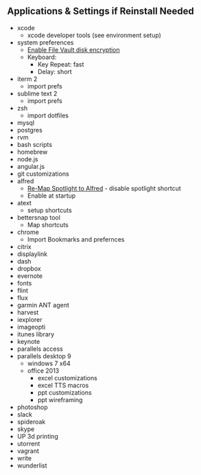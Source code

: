 ## Applications & Settings if Reinstall Needed

- xcode
  - xcode developer tools (see environment setup)
- system preferences
  - [Enable File Vault disk encryption](http://support.apple.com/kb/HT4790)
  - Keyboard:
    - Key Repeat: fast
    - Delay:      short
- iterm 2
  - import prefs
- sublime text 2
  - import prefs
- zsh
  - import dotfiles
- mysql
- postgres
- rvm
- bash scripts
- homebrew
- node.js
- angular.js
- git customizations
- alfred
  - [Re-Map Spotlight to Alfred](http://support.alfredapp.com/kb:cmd-space) - disable spotlight shortcut
  - Enable at startup
- atext
  - setup shortcuts
- bettersnap tool
  - Map shortcuts
- chrome
  - Import Bookmarks and prefernces
- citrix
- displaylink
- dash
- dropbox
- evernote
- fonts
- flint
- flux
- garmin ANT agent
- harvest
- iexplorer
- imageopti
- itunes library
- keynote
- parallels access
- parallels desktop 9
  - windows 7 x64
  - office 2013
    - excel customizations
    - excel TTS macros
    - ppt customizations
    - ppt wireframing
- photoshop
- slack
- spideroak
- skype
- UP 3d printing
- utorrent
- vagrant
- write
- wunderlist
